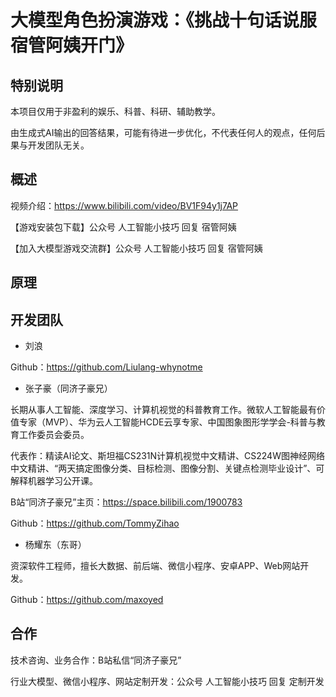 # 大模型角色扮演游戏：《挑战十句话说服宿管阿姨开门》

## 特别说明

本项目仅用于非盈利的娱乐、科普、科研、辅助教学。

由生成式AI输出的回答结果，可能有待进一步优化，不代表任何人的观点，任何后果与开发团队无关。

## 概述

视频介绍：https://www.bilibili.com/video/BV1F94y1j7AP

【游戏安装包下载】公众号 人工智能小技巧 回复 宿管阿姨

【加入大模型游戏交流群】公众号 人工智能小技巧 回复 宿管阿姨

## 原理

## 开发团队

- 刘浪

Github：https://github.com/Liulang-whynotme

- 张子豪（同济子豪兄）

长期从事人工智能、深度学习、计算机视觉的科普教育工作。微软人工智能最有价值专家（MVP）、华为云人工智能HCDE云享专家、中国图象图形学学会-科普与教育工作委员会委员。

代表作：精读AI论文、斯坦福CS231N计算机视觉中文精讲、CS224W图神经网络中文精讲、“两天搞定图像分类、目标检测、图像分割、关键点检测毕业设计”、可解释机器学习公开课。

B站“同济子豪兄”主页：https://space.bilibili.com/1900783

Github：https://github.com/TommyZihao

- 杨耀东（东哥）
  
资深软件工程师，擅长大数据、前后端、微信小程序、安卓APP、Web网站开发。

Github：https://github.com/maxoyed

## 合作

技术咨询、业务合作：B站私信“同济子豪兄”

行业大模型、微信小程序、网站定制开发：公众号 人工智能小技巧 回复 定制开发



